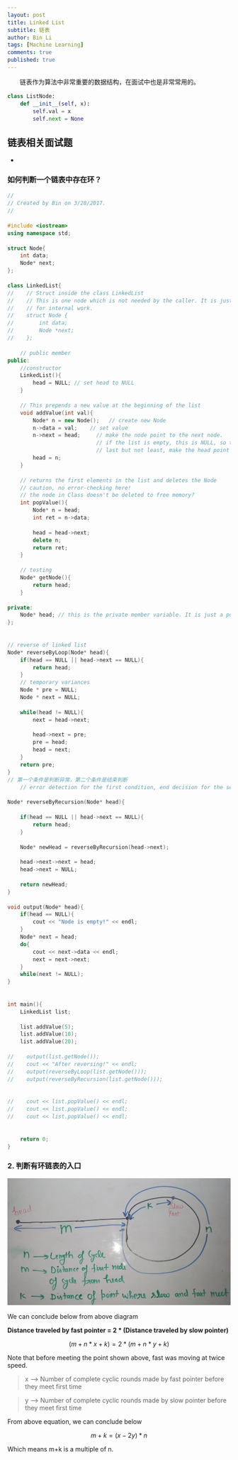 ```yaml
---
layout: post
title: Linked List
subtitle: 链表
author: Bin Li
tags: [Machine Learning]
comments: true
published: true
---
```



　　链表作为算法中非常重要的数据结构，在面试中也是非常常用的。

```python
class ListNode:
    def __init__(self, x):
        self.val = x
        self.next = None
```

## 链表相关面试题
* 





### 如何判断一个链表中存在环？

```c++
//
// Created by Bin on 3/28/2017.
//

#include <iostream>
using namespace std;

struct Node{
    int data;
    Node* next;
};

class LinkedList{
//    // Struct inside the class LinkedList
//    // This is one node which is not needed by the caller. It is just
//    // for internal work.
//    struct Node {
//        int data;
//        Node *next;
//    };

    // public member
public:
    //constructor
    LinkedList(){
        head = NULL; // set head to NULL
    }

    // This prepends a new value at the beginning of the list
    void addValue(int val){
        Node* n = new Node();   // create new Node
        n->data = val;    // set value
        n->next = head;     // make the node point to the next node.
                            // if the list is empty, this is NULL, so the end of the list-->OK
                            // last but not least, make the head point at the new node.
        head = n;
    }

    // returns the first elements in the list and deletes the Node
    // caution, no error-checking here!
    // the node in Class doesn't be deleted to free memory?
    int popValue(){
        Node* n = head;
        int ret = n->data;

        head = head->next;
        delete n;
        return ret;
    }

    // testing
    Node* getNode(){
        return head;
    }

private:
    Node* head; // this is the private member variable. It is just a pointer to the first Node
};


// reverse of linked list
Node* reverseByLoop(Node* head){
    if(head == NULL || head->next == NULL){
        return head;
    }
    // temporary variances
    Node * pre = NULL;
    Node * next = NULL;

    while(head != NULL){
        next = head->next;

        head->next = pre;
        pre = head;
        head = next;
    }
    return pre;
}
// 第一个条件是判断异常，第二个条件是结束判断
    // error detection for the first condition, end decision for the second condition

Node* reverseByRecursion(Node* head){
    
    if(head == NULL || head->next == NULL){
        return head;
    }

    Node* newHead = reverseByRecursion(head->next);

    head->next->next = head;
    head->next = NULL;

    return newHead;
}

void output(Node* head){
    if(head == NULL){
        cout << "Node is empty!" << endl;
    }
    Node* next = head;
    do{
        cout << next->data << endl;
        next = next->next;
    }
    while(next != NULL);
}


int main(){
    LinkedList list;

    list.addValue(5);
    list.addValue(10);
    list.addValue(20);

//    output(list.getNode());
//    cout << "After reversing!" << endl;
//    output(reverseByLoop(list.getNode()));
//    output(reverseByRecursion(list.getNode()));


//    cout << list.popValue() << endl;
//    cout << list.popValue() << endl;
//    cout << list.popValue() << endl;


    return 0;
}
```

### 2. 判断有环链表的入口

![](/img/media/15438386827938.jpg)

We can conclude below from above diagram


**Distance traveled by fast pointer = 2 * (Distance traveled by slow pointer)**

$$(m + n*x + k) = 2*(m + n*y + k)$$

Note that before meeting the point shown above, fast
was moving at twice speed.

> x -->  Number of complete cyclic rounds made by fast pointer before they meet first time

> y -->  Number of complete cyclic rounds made by slow pointer before they meet first time

From above equation, we can conclude below

$$m + k = (x-2y)*n$$

Which means m+k is a multiple of n. 